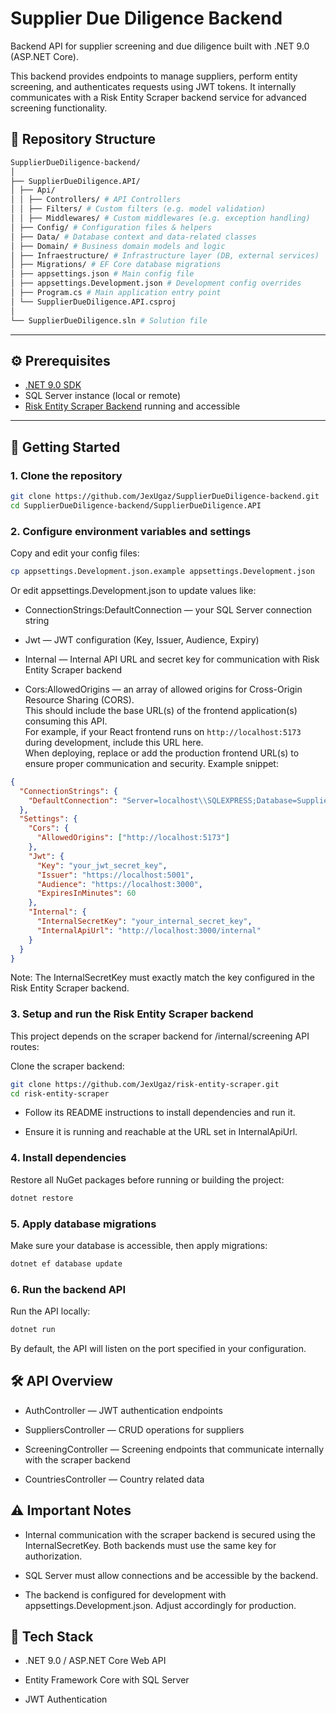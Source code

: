 # Supplier Due Diligence Backend

Backend API for supplier screening and due diligence built with .NET 9.0 (ASP.NET Core).

This backend provides endpoints to manage suppliers, perform entity screening, and authenticates requests using JWT tokens. It internally communicates with a Risk Entity Scraper backend service for advanced screening functionality.

## 📁 Repository Structure

```bash
SupplierDueDiligence-backend/
│
├── SupplierDueDiligence.API/
│ ├── Api/
│ │ ├── Controllers/ # API Controllers
│ │ ├── Filters/ # Custom filters (e.g. model validation)
│ │ ├── Middlewares/ # Custom middlewares (e.g. exception handling)
│ ├── Config/ # Configuration files & helpers
│ ├── Data/ # Database context and data-related classes
│ ├── Domain/ # Business domain models and logic
│ ├── Infraestructure/ # Infrastructure layer (DB, external services)
│ ├── Migrations/ # EF Core database migrations
│ ├── appsettings.json # Main config file
│ ├── appsettings.Development.json # Development config overrides
│ ├── Program.cs # Main application entry point
│ └── SupplierDueDiligence.API.csproj
│
└── SupplierDueDiligence.sln # Solution file
```

---

## ⚙️ Prerequisites

- [.NET 9.0 SDK](https://dotnet.microsoft.com/en-us/download/dotnet/9.0)
- SQL Server instance (local or remote)
- [Risk Entity Scraper Backend](https://github.com/JexUgaz/risk-entity-scraper) running and accessible

---

## 🚀 Getting Started

### 1. Clone the repository

```bash
git clone https://github.com/JexUgaz/SupplierDueDiligence-backend.git
cd SupplierDueDiligence-backend/SupplierDueDiligence.API
```

### 2. Configure environment variables and settings

Copy and edit your config files:

```bash
cp appsettings.Development.json.example appsettings.Development.json
```

Or edit appsettings.Development.json to update values like:

- ConnectionStrings:DefaultConnection — your SQL Server connection string

- Jwt — JWT configuration (Key, Issuer, Audience, Expiry)

- Internal — Internal API URL and secret key for communication with Risk Entity Scraper backend

- Cors:AllowedOrigins — an array of allowed origins for Cross-Origin Resource Sharing (CORS).  
   This should include the base URL(s) of the frontend application(s) consuming this API.  
   For example, if your React frontend runs on `http://localhost:5173` during development, include this URL here.  
   When deploying, replace or add the production frontend URL(s) to ensure proper communication and security.
  Example snippet:

```json
{
  "ConnectionStrings": {
    "DefaultConnection": "Server=localhost\\SQLEXPRESS;Database=SupplierDueDiligence;Trusted_Connection=True;TrustServerCertificate=True"
  },
  "Settings": {
    "Cors": {
      "AllowedOrigins": ["http://localhost:5173"]
    },
    "Jwt": {
      "Key": "your_jwt_secret_key",
      "Issuer": "https://localhost:5001",
      "Audience": "https://localhost:3000",
      "ExpiresInMinutes": 60
    },
    "Internal": {
      "InternalSecretKey": "your_internal_secret_key",
      "InternalApiUrl": "http://localhost:3000/internal"
    }
  }
}
```

Note: The InternalSecretKey must exactly match the key configured in the Risk Entity Scraper backend.

### 3. Setup and run the Risk Entity Scraper backend

This project depends on the scraper backend for /internal/screening API routes:

Clone the scraper backend:

```bash
git clone https://github.com/JexUgaz/risk-entity-scraper.git
cd risk-entity-scraper
```

- Follow its README instructions to install dependencies and run it.

- Ensure it is running and reachable at the URL set in InternalApiUrl.

### 4. Install dependencies

Restore all NuGet packages before running or building the project:

```bash
dotnet restore
```

### 5. Apply database migrations

Make sure your database is accessible, then apply migrations:

```bash
dotnet ef database update
```

### 6. Run the backend API

Run the API locally:

```bash
dotnet run
```

By default, the API will listen on the port specified in your configuration.

## 🛠️ API Overview

- AuthController — JWT authentication endpoints

- SuppliersController — CRUD operations for suppliers

- ScreeningController — Screening endpoints that communicate internally with the scraper backend

- CountriesController — Country related data

## ⚠️ Important Notes

- Internal communication with the scraper backend is secured using the InternalSecretKey. Both backends must use the same key for authorization.

- SQL Server must allow connections and be accessible by the backend.

- The backend is configured for development with appsettings.Development.json. Adjust accordingly for production.

## 🧰 Tech Stack

- .NET 9.0 / ASP.NET Core Web API

- Entity Framework Core with SQL Server

- JWT Authentication
